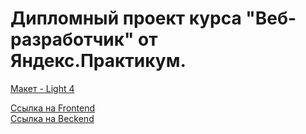 # Дипломный проект курса "Веб-разработчик" от Яндекс.Практикум.
[Макет - Light 4](https://app.pachca.com/chats/6423173?message=86324839)

[Ссылка на Frontend](https://diplom.svyat.nomoredomainsicu.ru/movies)  
[Ссылка на Beckend](https://api.diplom.svyat.nomoredomainsicu.ru/movies)